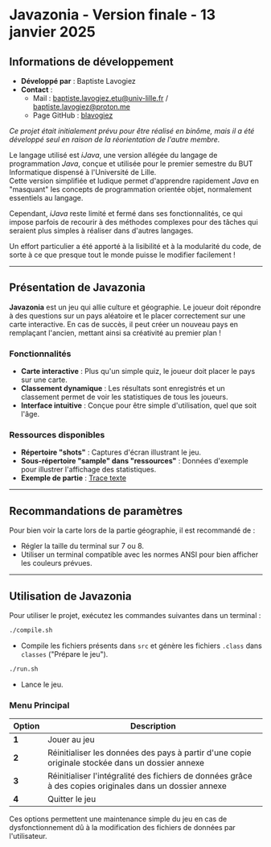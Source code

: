 # **Javazonia - Version finale - 13 janvier 2025**

## **Informations de développement**

- **Développé par** : Baptiste Lavogiez  
- **Contact** :  
  - Mail : [baptiste.lavogiez.etu@univ-lille.fr](mailto:baptiste.lavogiez.etu@univ-lille.fr) / [baptiste.lavogiez@proton.me](mailto:baptiste.lavogiez@proton.me)  
  - Page GitHub : [blavogiez](https://github.com/blavogiez)  

*Ce projet était initialement prévu pour être réalisé en binôme, mais il a été développé seul en raison de la réorientation de l'autre membre.*  

Le langage utilisé est *iJava*, une version allégée du langage de programmation *Java*, conçue et utilisée pour le premier semestre du BUT Informatique dispensé à l'Université de Lille.  
Cette version simplifiée et ludique permet d'apprendre rapidement *Java* en "masquant" les concepts de programmation orientée objet, normalement essentiels au langage.  

Cependant, *iJava* reste limité et fermé dans ses fonctionnalités, ce qui impose parfois de recourir à des méthodes complexes pour des tâches qui seraient plus simples à réaliser dans d'autres langages.  

Un effort particulier a été apporté à la lisibilité et à la modularité du code, de sorte à ce que presque tout le monde puisse le modifier facilement !  

---

## **Présentation de Javazonia**  

**Javazonia** est un jeu qui allie culture et géographie. Le joueur doit répondre à des questions sur un pays aléatoire et le placer correctement sur une carte interactive. En cas de succès, il peut créer un nouveau pays en remplaçant l'ancien, mettant ainsi sa créativité au premier plan !  

### **Fonctionnalités**  

- **Carte interactive** : Plus qu'un simple quiz, le joueur doit placer le pays sur une carte.  
- **Classement dynamique** : Les résultats sont enregistrés et un classement permet de voir les statistiques de tous les joueurs.  
- **Interface intuitive** : Conçue pour être simple d'utilisation, quel que soit l'âge.  

### **Ressources disponibles**  

- **Répertoire "shots"** : Captures d'écran illustrant le jeu.  
- **Sous-répertoire "sample" dans "ressources"** : Données d'exemple pour illustrer l'affichage des statistiques.  
- **Exemple de partie** : [Trace texte](https://docs.google.com/document/d/18PxcgYjN95tU1LpVmWXv7amlVq6zhwb25OhHv7NDO3Y/edit?tab=t.0)  

---

## **Recommandations de paramètres**  

Pour bien voir la carte lors de la partie géographie, il est recommandé de :  

- Régler la taille du terminal sur 7 ou 8.  
- Utiliser un terminal compatible avec les normes ANSI pour bien afficher les couleurs prévues.  

---

## **Utilisation de Javazonia**  

Pour utiliser le projet, exécutez les commandes suivantes dans un terminal :  

```bash
./compile.sh
```
- Compile les fichiers présents dans `src` et génère les fichiers `.class` dans `classes` ("Prépare le jeu").  

```bash
./run.sh
```
- Lance le jeu.  

### **Menu Principal**  

| **Option** | **Description** |
|------------|----------------|
| **1** | Jouer au jeu |
| **2** | Réinitialiser les données des pays à partir d'une copie originale stockée dans un dossier annexe |
| **3** | Réinitialiser l'intégralité des fichiers de données grâce à des copies originales dans un dossier annexe |
| **4** | Quitter le jeu |

Ces options permettent une maintenance simple du jeu en cas de dysfonctionnement dû à la modification des fichiers de données par l'utilisateur.
